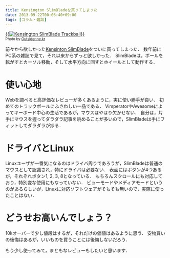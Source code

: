 ```yaml
---
title: Kensington SlimBladeを買ってしまった
date: 2013-09-22T00:03:40+09:00
tags: [コラム・雑談]
---
```


[{{<img src="http://farm3.staticflickr.com/2747/4349245842_29f210b9dc_z.jpg" alt="Kensington SlimBlade Trackball">}}](http://www.flickr.com/photos/rockdoli/4349245842/)  
<span style="font-size: 80%">Photo by <a href="http://www.flickr.com/photos/rockdoli/4349245842">Outsider.ne.kr</a></span>

前々から欲しかった[Kensinton SlimBlade](http://www.nanayojapan.co.jp/products/tball/72327.html)をついに買ってしまった．
数年前にPC系の雑誌で見て，それ以来からずっと欲しかった．
SlimBladeは，ボールを転がすとカーソル移動，そして水平方向に回すとホイールとして動作する．

# 使い心地

Webを調べると高評価なレビューが多くあるように，実に使い勝手が良い．
初めてのトラックボールにふさわしい一品である．
VimperatorやAwesomeによってキーボード中心の生活であるが，マウスはやはり欠かせない．
自分は，片手にマウスを握ってダラダラ記事を眺めることが多いので，SlimBladeは手にフィットしてダラダラが捗る．

# ドライバとLinux

Linuxユーザが一番気になるのはドライバ周りであろうが，SlimBladeは普通のマウスとして認識され，特にドライバは必要ない．
表面にはボタンが4つあるが，それぞれボタン1, 2, 3, 8となっている．
もちろんスクロールにも対応しており，特別変な使用にもなっていない．
ビューモードやメディアモードというのがあるらしいが，Linuxに対応ソフトウェアがそもそも無いので，実際に使ったことはない．

# どうせお高いんでしょう？

10kオーバーで少し値段はするが，それだけの価値はあるように思う．
安物買いの後悔はあるが，いいものを買うことには後悔しないだろう．

もう少し使ってみて，まともなレビューもしたいと思います．

